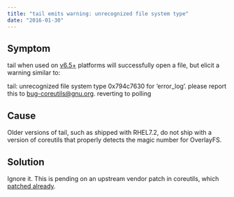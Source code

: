 ```yaml
---
title: "tail emits warning: unrecognized file system type"
date: "2016-01-30"
---
```


## Symptom

tail when used on [v6.5+](https://kb.apnscp.com/platform/determining-platform-version/) platforms will successfully open a file, but elicit a warning similar to:

tail: unrecognized file system type 0x794c7630 for ‘error\_log’. please report this to bug-coreutils@gnu.org. reverting to polling

## Cause

Older versions of tail, such as shipped with RHEL7.2, do not ship with a version of coreutils that properly detects the magic number for OverlayFS.

## Solution

Ignore it. This is pending on an upstream vendor patch in coreutils, which [patched already](http://git.savannah.gnu.org/gitweb/?p=coreutils.git;a=commitdiff;h=v8.24-111-g1118f32).
